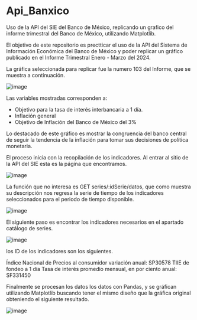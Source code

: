 # Api_Banxico
Uso de la API del SIE del Banco de México, replicando un grafico del informe trimestral del Banco de México, utilizando Matplotlib.

El objetivo de este repositorio es prectticar el uso de la API del Sistema de Información Económica del Banco de México y poder replicar 
un gráfico publicado en el Informe Trimestral Enero - Marzo del 2024.

La gráfica seleccionada para replicar fue la numero 103 del Informe, que se muestra a continuación.

![image](https://github.com/Brandonealr1023/Api_Banxico/assets/76232134/317d5ed3-11a2-442f-9c0c-553ba9fcffb0)

Las variables mostradas corresponden a:
* Objetivo para la tasa de interés interbancaria a 1 día.
* Inflación general
* Objetivo de Inflación del Banco de México del 3%

Lo destacado de este gráfico es mostrar la congruencia del banco central de seguir la tendencia de la inflación para tomar sus decisiones
de politica monetaria.

El proceso inicia con la recopilación de los indicadores.
Al entrar al sitio de la API del SIE esta es la página que encontramos.

![image](https://github.com/Brandonealr1023/Api_Banxico/assets/76232134/96311aaa-abbd-44ce-9399-0a155114370c)

La función que no interesa es GET series/:idSerie/datos, que como muestra  su descripción nos regresa la serie de tiempo de los indicadores
seleccionados para el periodo de tiempo disponible. 

![image](https://github.com/Brandonealr1023/Api_Banxico/assets/76232134/25a30c12-61c2-440a-82ae-d73f15a0aa22)

El siguiente paso es encontrar los indicadores necesarios en el apartado catálogo de series.

![image](https://github.com/Brandonealr1023/Api_Banxico/assets/76232134/43096ad3-7793-4381-91c4-550b8f485f22)

los ID de los indicadores son los siguientes.
	
Índice Nacional de Precios al consumidor variación anual: SP30578
TIIE de fondeo a 1 día Tasa de interés promedio mensual, en por ciento anual: SF331450

Finalmente se procesan los datos los datos con Pandas, y se gráfican utilizando Matplotlib buscando tener el mismo diseño que la gráfica original
obteniendo el siguiente resultado.

![image](https://github.com/Brandonealr1023/Api_Banxico/assets/76232134/fabf1658-2333-453c-87dc-17735b191684)


